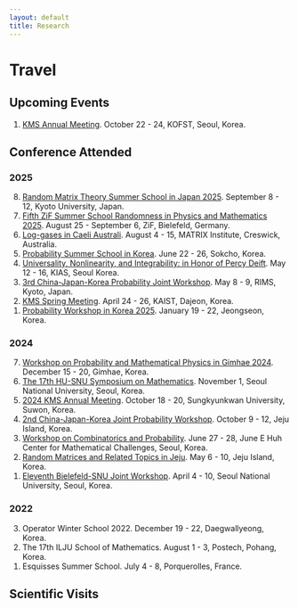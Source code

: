 ```yaml
---
layout: default
title: Research
---
```


# Travel

## Upcoming Events
<ol reversed>
  <li>
    <a href="https://www.kms.or.kr/conference/meeting/?period=90">KMS Annual Meeting</a>. October 22 - 24, KOFST, Seoul, Korea.
  </li>
</ol>

## Conference Attended

### 2025
<ol reversed>
  <li>
    <a href="https://benoitcollins.github.io/rmt2025/">Random Matrix Theory Summer School in Japan 2025</a>. September 8 - 12,  Kyoto University, Japan.
  </li>
  <li>
    <a href="https://indico.physik.uni-bielefeld.de/event/220/overview">Fifth ZiF Summer School Randomness in Physics and Mathematics 2025</a>. August 25 - September 6, ZiF, Bielefeld, Germany.
  </li>
  <li>
    <a href="https://lica2025.github.io/">Log-gases in Caeli Australi</a>. August 4 - 15, MATRIX Institute, Creswick, Australia.
  </li>
  <li>
    <a href="https://sites.google.com/view/pssk2025/">Probability Summer School in Korea</a>. June 22 - 26, Sokcho, Korea.
  </li>
  <li>
    <a href="https://sites.google.com/view/deift2025">Universality, Nonlinearity, and Integrability: in Honor of Percy Deift</a>. May 12 - 16, KIAS, Seoul Korea.
  </li>
  <li>
    <a href="https://www.kurims.kyoto-u.ac.jp/~croydon/CJK3.html">3rd China-Japan-Korea Probability Joint Workshop</a>. May 8 - 9, RIMS, Kyoto, Japan.
  </li>
  <li>
    <a href="https://www.kms.or.kr/conference/2025_spring/">KMS Spring Meeting</a>. April 24 - 26, KAIST, Dajeon, Korea.
  </li>
  <li>
    <a href="https://sites.google.com/view/pwk2025">Probability Workshop in Korea 2025</a>. January 19 - 22, Jeongseon, Korea.
  </li>
</ol>

### 2024
<ol reversed>
  <li>
    <a href="https://sites.google.com/view/wpmp2024">Workshop on Probability and Mathematical Physics in Gimhae 2024</a>. December 15 - 20, Gimhae, Korea.
  </li>
  <li>
    <a href="https://sites.google.com/view/hu-snu-symposium-on-math/home?authuser=0">The 17th HU-SNU Symposium on Mathematics</a>. November 1, Seoul National University, Seoul, Korea.
  </li>
  <li>
    <a href="https://www.kms.or.kr/conference/2024_fall/">2024 KMS Annual Meeting</a>. October 18 - 20, Sungkyunkwan University, Suwon, Korea.
  </li>
  <li>
    <a href="https://sites.google.com/view/china-japan-korea-probability/home?authuser=0">2nd China-Japan-Korea Joint Probability Workshop</a>. October 9 - 12, Jeju Island, Korea.
  </li>
  <li>
    <a href="http://events.kias.re.kr/h/CombinatoricsProbability/?pageNo=5477">Workshop on Combinatorics and Probability</a>. June 27 - 28, June E Huh Center for Mathematical Challenges, Seoul, Korea.
  </li>
  <li>
    <a href="http://newton.kias.re.kr/~namgyu/index.html/Jeju24/">Random Matrices and Related Topics in Jeju</a>. May 6 - 10, Jeju Island, Korea.
  </li>
  <li>
    <a href="http://irtg.math.snu.ac.kr/page_qIqd41">Eleventh Bielefeld-SNU Joint Workshop</a>. April 4 - 10, Seoul National University, Seoul, Korea.
  </li>
</ol>

### 2022
<ol reversed>
  <li>
    Operator Winter School 2022. December 19 - 22, Daegwallyeong, Korea.
  </li>
  <li>
    The 17th ILJU School of Mathematics. August 1 - 3, Postech, Pohang, Korea.
  </li>
  <li>
    Esquisses Summer School. July 4 - 8, Porquerolles, France.
  </li>
</ol>


## Scientific Visits
